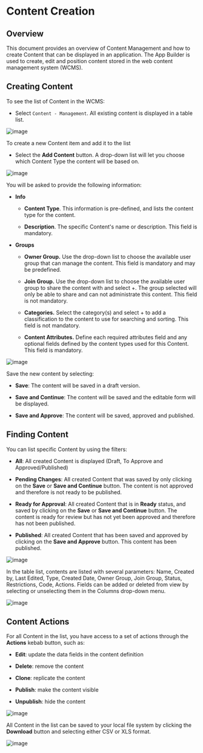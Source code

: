 # Content Creation

## Overview

This document provides an overview of Content Management and how to create Content that can be displayed in an application. The App Builder is used to create, edit and position content stored in the web content management system (WCMS).  

## Creating Content

To see the list of Content in the WCMS:

-   Select `Content - Management`. All existing 
    content is displayed in a table list.

![image](./extracted-media/media/Content1.png)

To create a new Content item and add it to the list

-   Select the **Add Content** button. A drop-down list will let you
    choose which Content Type the content will be based on.

![image](./extracted-media/media/Content2.png)

You will be asked to provide the following information:

-   **Info**

    -   **Content Type**. This information is pre-defined, and lists the
        content type for the content.

    -   **Description**. The specific Content's name or description. This field
        is mandatory.

-   **Groups**

    -   **Owner Group.** Use the drop-down list to choose the
        available user group that can manage the content.
        This field is mandatory and may be predefined.

    -   **Join Group.** Use the drop-down list to choose the
        available user group to share the content with and select +. The group
        selected will only be able to share and can not
        administrate this content. This field is not mandatory.

    -   **Categories.** Select the category(s) and select + to add a classification to the 
        content to use for searching and sorting.  This field is not mandatory.

    -   **Content Attributes.** Define each required attributes field and any optional fields
        defined by the content types used for this Content. This field is mandatory.

![image](./extracted-media/media/Content3.png)

Save the new content by selecting:

-   **Save**: The content will be saved in a draft version.

-   **Save and Continue**: The content will be saved and the editable form will be displayed.

-   **Save and Approve**: The content will be saved, approved and published.

## Finding Content

You can list specific Content by using the filters:

-   **All**: All created Content is displayed (Draft, To Approve and
    Approved/Published)

-   **Pending Changes**: All created Content that was saved by only clicking on the
    **Save** or **Save and Continue** button. The content is not
    approved and therefore is not ready to be published.

-   **Ready for Approval**: All created Content that is in **Ready** status,
    and saved by clicking on the **Save** or **Save and Continue** button.
    The content is ready for review but has not yet been approved and
    therefore has not been published.

-   **Published**: All created Content that has been saved and approved
    by clicking on the **Save and Approve** button. This content has been
    published.

![image](./extracted-media/media/Content5.png)

In the table list, contents are listed with several parameters: Name,
Created by, Last Edited, Type, Created Date, Owner Group, Join Group,
Status, Restrictions, Code, Actions. Fields can be added or deleted from view by selecting or unselecting them
in the Columns drop-down menu.

![image](./extracted-media/media/Content6.png)

## Content Actions

For all Content in the list, you have access to a set of actions
through the **Actions** kebab button, such as:

-   **Edit**: update the data fields in the content definition

-   **Delete**: remove the content

-   **Clone**: replicate the content

-   **Publish**: make the content visible

-   **Unpublish**: hide the content

![image](./extracted-media/media/Content7.png)

All Content in the list can be saved to your local file system by clicking the
**Download** button and selecting either CSV or XLS format.

![image](./extracted-media/media/Content8.png)

